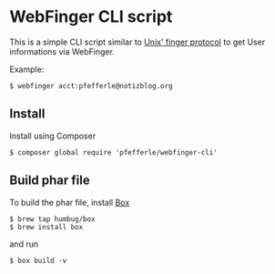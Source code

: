 # WebFinger CLI script

This is a simple CLI script similar to [Unix' finger protocol](https://en.wikipedia.org/wiki/Finger_protocol) to get User informations via WebFinger.

Example:

`$ webfinger acct:pfefferle@notizblog.org`

## Install

Install using Composer

`$ composer global require 'pfefferle/webfinger-cli'`

## Build phar file

To build the phar file, install [Box](https://github.com/box-project/box)

```terminal
$ brew tap humbug/box
$ brew install box
```

and run

`$ box build -v`
